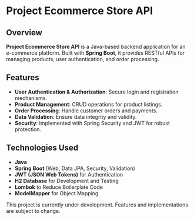 # Project Ecommerce Store API

## Overview

**Project Ecommerce Store API** is a Java-based backend application for an e-commerce platform. Built with **Spring Boot**, it provides RESTful APIs for managing products, user authentication, and order processing.

## Features

- **User Authentication & Authorization**: Secure login and registration mechanisms.
- **Product Management**: CRUD operations for product listings.
- **Order Processing**: Handle customer orders and payments.
- **Data Validation**: Ensure data integrity and validity.
- **Security**: Implemented with Spring Security and JWT for robust protection.

## Technologies Used

- **Java**
- **Spring Boot** (Web, Data JPA, Security, Validation)
- **JWT (JSON Web Tokens)** for Authentication
- **H2 Database** for Development and Testing
- **Lombok** to Reduce Boilerplate Code
- **ModelMapper** for Object Mapping

This project is currently under development. Features and implementations are subject to change.
